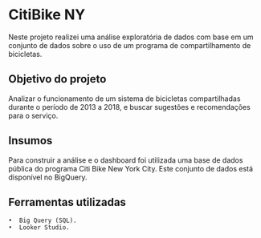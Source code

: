 # CitiBike NY
Neste projeto realizei uma análise exploratória de dados com base em um conjunto de dados sobre o uso de um programa de compartilhamento de bicicletas. 

## Objetivo do projeto

Analizar o funcionamento de um sistema de bicicletas compartilhadas durante o período de 2013 a 2018, e buscar sugestões e recomendações para o serviço.

## Insumos

Para construir a análise e o dashboard foi utilizada uma base de dados pública do programa Citi Bike New York City. Este conjunto de dados está disponível no BigQuery. 

## Ferramentas utilizadas

    •  Big Query (SQL).
    •  Looker Studio.
